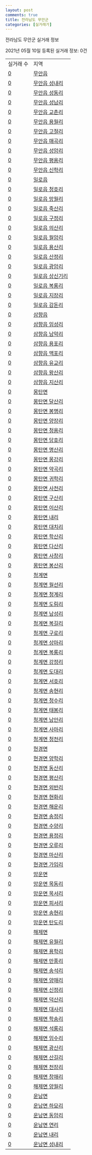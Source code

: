 ```yaml
---
layout: post
comments: true
title: 전라남도 무안군
categories: [실거래가]
---
```


전라남도 무안군 실거래 정보

2021년 05월 10일 등록된 실거래 정보: 0건


<table>
  <tr>
    <td>실거래 수</td>
    <td>지역</td>
  </tr>

  
  <tr>
    <td><a href="4684025000.html">0</a></td>
    <td><a href="4684025000.html">무안읍</a></td>
  </tr>
    

  <tr>
    <td><a href="4684025021.html">0</a></td>
    <td><a href="4684025021.html">무안읍 성내리</a></td>
  </tr>
    

  <tr>
    <td><a href="4684025022.html">0</a></td>
    <td><a href="4684025022.html">무안읍 성동리</a></td>
  </tr>
    

  <tr>
    <td><a href="4684025023.html">0</a></td>
    <td><a href="4684025023.html">무안읍 성남리</a></td>
  </tr>
    

  <tr>
    <td><a href="4684025024.html">0</a></td>
    <td><a href="4684025024.html">무안읍 교촌리</a></td>
  </tr>
    

  <tr>
    <td><a href="4684025025.html">0</a></td>
    <td><a href="4684025025.html">무안읍 용월리</a></td>
  </tr>
    

  <tr>
    <td><a href="4684025026.html">0</a></td>
    <td><a href="4684025026.html">무안읍 고절리</a></td>
  </tr>
    

  <tr>
    <td><a href="4684025027.html">0</a></td>
    <td><a href="4684025027.html">무안읍 매곡리</a></td>
  </tr>
    

  <tr>
    <td><a href="4684025028.html">0</a></td>
    <td><a href="4684025028.html">무안읍 성암리</a></td>
  </tr>
    

  <tr>
    <td><a href="4684025029.html">0</a></td>
    <td><a href="4684025029.html">무안읍 평용리</a></td>
  </tr>
    

  <tr>
    <td><a href="4684025030.html">0</a></td>
    <td><a href="4684025030.html">무안읍 신학리</a></td>
  </tr>
    

  <tr>
    <td><a href="4684025300.html">0</a></td>
    <td><a href="4684025300.html">일로읍</a></td>
  </tr>
    

  <tr>
    <td><a href="4684025321.html">0</a></td>
    <td><a href="4684025321.html">일로읍 청호리</a></td>
  </tr>
    

  <tr>
    <td><a href="4684025322.html">0</a></td>
    <td><a href="4684025322.html">일로읍 망월리</a></td>
  </tr>
    

  <tr>
    <td><a href="4684025323.html">0</a></td>
    <td><a href="4684025323.html">일로읍 죽산리</a></td>
  </tr>
    

  <tr>
    <td><a href="4684025324.html">0</a></td>
    <td><a href="4684025324.html">일로읍 구정리</a></td>
  </tr>
    

  <tr>
    <td><a href="4684025325.html">0</a></td>
    <td><a href="4684025325.html">일로읍 의산리</a></td>
  </tr>
    

  <tr>
    <td><a href="4684025326.html">0</a></td>
    <td><a href="4684025326.html">일로읍 월암리</a></td>
  </tr>
    

  <tr>
    <td><a href="4684025327.html">0</a></td>
    <td><a href="4684025327.html">일로읍 용산리</a></td>
  </tr>
    

  <tr>
    <td><a href="4684025328.html">0</a></td>
    <td><a href="4684025328.html">일로읍 산정리</a></td>
  </tr>
    

  <tr>
    <td><a href="4684025329.html">0</a></td>
    <td><a href="4684025329.html">일로읍 광암리</a></td>
  </tr>
    

  <tr>
    <td><a href="4684025330.html">0</a></td>
    <td><a href="4684025330.html">일로읍 상신기리</a></td>
  </tr>
    

  <tr>
    <td><a href="4684025331.html">0</a></td>
    <td><a href="4684025331.html">일로읍 복룡리</a></td>
  </tr>
    

  <tr>
    <td><a href="4684025332.html">0</a></td>
    <td><a href="4684025332.html">일로읍 지장리</a></td>
  </tr>
    

  <tr>
    <td><a href="4684025333.html">0</a></td>
    <td><a href="4684025333.html">일로읍 감돈리</a></td>
  </tr>
    

  <tr>
    <td><a href="4684025600.html">0</a></td>
    <td><a href="4684025600.html">삼향읍</a></td>
  </tr>
    

  <tr>
    <td><a href="4684025621.html">0</a></td>
    <td><a href="4684025621.html">삼향읍 임성리</a></td>
  </tr>
    

  <tr>
    <td><a href="4684025622.html">0</a></td>
    <td><a href="4684025622.html">삼향읍 남악리</a></td>
  </tr>
    

  <tr>
    <td><a href="4684025623.html">0</a></td>
    <td><a href="4684025623.html">삼향읍 용포리</a></td>
  </tr>
    

  <tr>
    <td><a href="4684025624.html">0</a></td>
    <td><a href="4684025624.html">삼향읍 맥포리</a></td>
  </tr>
    

  <tr>
    <td><a href="4684025625.html">0</a></td>
    <td><a href="4684025625.html">삼향읍 유교리</a></td>
  </tr>
    

  <tr>
    <td><a href="4684025626.html">0</a></td>
    <td><a href="4684025626.html">삼향읍 왕산리</a></td>
  </tr>
    

  <tr>
    <td><a href="4684025627.html">0</a></td>
    <td><a href="4684025627.html">삼향읍 지산리</a></td>
  </tr>
    

  <tr>
    <td><a href="4684032000.html">0</a></td>
    <td><a href="4684032000.html">몽탄면</a></td>
  </tr>
    

  <tr>
    <td><a href="4684032021.html">0</a></td>
    <td><a href="4684032021.html">몽탄면 달산리</a></td>
  </tr>
    

  <tr>
    <td><a href="4684032022.html">0</a></td>
    <td><a href="4684032022.html">몽탄면 봉명리</a></td>
  </tr>
    

  <tr>
    <td><a href="4684032023.html">0</a></td>
    <td><a href="4684032023.html">몽탄면 양장리</a></td>
  </tr>
    

  <tr>
    <td><a href="4684032024.html">0</a></td>
    <td><a href="4684032024.html">몽탄면 청용리</a></td>
  </tr>
    

  <tr>
    <td><a href="4684032025.html">0</a></td>
    <td><a href="4684032025.html">몽탄면 당호리</a></td>
  </tr>
    

  <tr>
    <td><a href="4684032026.html">0</a></td>
    <td><a href="4684032026.html">몽탄면 명산리</a></td>
  </tr>
    

  <tr>
    <td><a href="4684032027.html">0</a></td>
    <td><a href="4684032027.html">몽탄면 몽강리</a></td>
  </tr>
    

  <tr>
    <td><a href="4684032028.html">0</a></td>
    <td><a href="4684032028.html">몽탄면 약곡리</a></td>
  </tr>
    

  <tr>
    <td><a href="4684032029.html">0</a></td>
    <td><a href="4684032029.html">몽탄면 귀학리</a></td>
  </tr>
    

  <tr>
    <td><a href="4684032030.html">0</a></td>
    <td><a href="4684032030.html">몽탄면 사천리</a></td>
  </tr>
    

  <tr>
    <td><a href="4684032031.html">0</a></td>
    <td><a href="4684032031.html">몽탄면 구산리</a></td>
  </tr>
    

  <tr>
    <td><a href="4684032032.html">0</a></td>
    <td><a href="4684032032.html">몽탄면 이산리</a></td>
  </tr>
    

  <tr>
    <td><a href="4684032033.html">0</a></td>
    <td><a href="4684032033.html">몽탄면 내리</a></td>
  </tr>
    

  <tr>
    <td><a href="4684032034.html">0</a></td>
    <td><a href="4684032034.html">몽탄면 대치리</a></td>
  </tr>
    

  <tr>
    <td><a href="4684032035.html">0</a></td>
    <td><a href="4684032035.html">몽탄면 학산리</a></td>
  </tr>
    

  <tr>
    <td><a href="4684032036.html">0</a></td>
    <td><a href="4684032036.html">몽탄면 다산리</a></td>
  </tr>
    

  <tr>
    <td><a href="4684032037.html">0</a></td>
    <td><a href="4684032037.html">몽탄면 사창리</a></td>
  </tr>
    

  <tr>
    <td><a href="4684032038.html">0</a></td>
    <td><a href="4684032038.html">몽탄면 봉산리</a></td>
  </tr>
    

  <tr>
    <td><a href="4684033000.html">0</a></td>
    <td><a href="4684033000.html">청계면</a></td>
  </tr>
    

  <tr>
    <td><a href="4684033021.html">0</a></td>
    <td><a href="4684033021.html">청계면 월선리</a></td>
  </tr>
    

  <tr>
    <td><a href="4684033022.html">0</a></td>
    <td><a href="4684033022.html">청계면 청계리</a></td>
  </tr>
    

  <tr>
    <td><a href="4684033023.html">0</a></td>
    <td><a href="4684033023.html">청계면 도림리</a></td>
  </tr>
    

  <tr>
    <td><a href="4684033024.html">0</a></td>
    <td><a href="4684033024.html">청계면 남성리</a></td>
  </tr>
    

  <tr>
    <td><a href="4684033025.html">0</a></td>
    <td><a href="4684033025.html">청계면 복길리</a></td>
  </tr>
    

  <tr>
    <td><a href="4684033026.html">0</a></td>
    <td><a href="4684033026.html">청계면 구로리</a></td>
  </tr>
    

  <tr>
    <td><a href="4684033027.html">0</a></td>
    <td><a href="4684033027.html">청계면 상마리</a></td>
  </tr>
    

  <tr>
    <td><a href="4684033028.html">0</a></td>
    <td><a href="4684033028.html">청계면 복룡리</a></td>
  </tr>
    

  <tr>
    <td><a href="4684033029.html">0</a></td>
    <td><a href="4684033029.html">청계면 강정리</a></td>
  </tr>
    

  <tr>
    <td><a href="4684033030.html">0</a></td>
    <td><a href="4684033030.html">청계면 도대리</a></td>
  </tr>
    

  <tr>
    <td><a href="4684033031.html">0</a></td>
    <td><a href="4684033031.html">청계면 서호리</a></td>
  </tr>
    

  <tr>
    <td><a href="4684033032.html">0</a></td>
    <td><a href="4684033032.html">청계면 송현리</a></td>
  </tr>
    

  <tr>
    <td><a href="4684033033.html">0</a></td>
    <td><a href="4684033033.html">청계면 청수리</a></td>
  </tr>
    

  <tr>
    <td><a href="4684033034.html">0</a></td>
    <td><a href="4684033034.html">청계면 태봉리</a></td>
  </tr>
    

  <tr>
    <td><a href="4684033035.html">0</a></td>
    <td><a href="4684033035.html">청계면 남안리</a></td>
  </tr>
    

  <tr>
    <td><a href="4684033036.html">0</a></td>
    <td><a href="4684033036.html">청계면 사마리</a></td>
  </tr>
    

  <tr>
    <td><a href="4684033037.html">0</a></td>
    <td><a href="4684033037.html">청계면 청천리</a></td>
  </tr>
    

  <tr>
    <td><a href="4684034000.html">0</a></td>
    <td><a href="4684034000.html">현경면</a></td>
  </tr>
    

  <tr>
    <td><a href="4684034021.html">0</a></td>
    <td><a href="4684034021.html">현경면 양학리</a></td>
  </tr>
    

  <tr>
    <td><a href="4684034022.html">0</a></td>
    <td><a href="4684034022.html">현경면 동산리</a></td>
  </tr>
    

  <tr>
    <td><a href="4684034023.html">0</a></td>
    <td><a href="4684034023.html">현경면 평산리</a></td>
  </tr>
    

  <tr>
    <td><a href="4684034024.html">0</a></td>
    <td><a href="4684034024.html">현경면 외반리</a></td>
  </tr>
    

  <tr>
    <td><a href="4684034025.html">0</a></td>
    <td><a href="4684034025.html">현경면 현화리</a></td>
  </tr>
    

  <tr>
    <td><a href="4684034026.html">0</a></td>
    <td><a href="4684034026.html">현경면 해운리</a></td>
  </tr>
    

  <tr>
    <td><a href="4684034027.html">0</a></td>
    <td><a href="4684034027.html">현경면 송정리</a></td>
  </tr>
    

  <tr>
    <td><a href="4684034028.html">0</a></td>
    <td><a href="4684034028.html">현경면 수양리</a></td>
  </tr>
    

  <tr>
    <td><a href="4684034029.html">0</a></td>
    <td><a href="4684034029.html">현경면 용정리</a></td>
  </tr>
    

  <tr>
    <td><a href="4684034030.html">0</a></td>
    <td><a href="4684034030.html">현경면 오류리</a></td>
  </tr>
    

  <tr>
    <td><a href="4684034031.html">0</a></td>
    <td><a href="4684034031.html">현경면 마산리</a></td>
  </tr>
    

  <tr>
    <td><a href="4684034032.html">0</a></td>
    <td><a href="4684034032.html">현경면 가입리</a></td>
  </tr>
    

  <tr>
    <td><a href="4684035000.html">0</a></td>
    <td><a href="4684035000.html">망운면</a></td>
  </tr>
    

  <tr>
    <td><a href="4684035021.html">0</a></td>
    <td><a href="4684035021.html">망운면 목동리</a></td>
  </tr>
    

  <tr>
    <td><a href="4684035022.html">0</a></td>
    <td><a href="4684035022.html">망운면 목서리</a></td>
  </tr>
    

  <tr>
    <td><a href="4684035023.html">0</a></td>
    <td><a href="4684035023.html">망운면 피서리</a></td>
  </tr>
    

  <tr>
    <td><a href="4684035024.html">0</a></td>
    <td><a href="4684035024.html">망운면 송현리</a></td>
  </tr>
    

  <tr>
    <td><a href="4684035025.html">0</a></td>
    <td><a href="4684035025.html">망운면 탄도리</a></td>
  </tr>
    

  <tr>
    <td><a href="4684036000.html">0</a></td>
    <td><a href="4684036000.html">해제면</a></td>
  </tr>
    

  <tr>
    <td><a href="4684036021.html">0</a></td>
    <td><a href="4684036021.html">해제면 유월리</a></td>
  </tr>
    

  <tr>
    <td><a href="4684036022.html">0</a></td>
    <td><a href="4684036022.html">해제면 용학리</a></td>
  </tr>
    

  <tr>
    <td><a href="4684036023.html">0</a></td>
    <td><a href="4684036023.html">해제면 만풍리</a></td>
  </tr>
    

  <tr>
    <td><a href="4684036024.html">0</a></td>
    <td><a href="4684036024.html">해제면 송석리</a></td>
  </tr>
    

  <tr>
    <td><a href="4684036025.html">0</a></td>
    <td><a href="4684036025.html">해제면 양매리</a></td>
  </tr>
    

  <tr>
    <td><a href="4684036026.html">0</a></td>
    <td><a href="4684036026.html">해제면 신정리</a></td>
  </tr>
    

  <tr>
    <td><a href="4684036027.html">0</a></td>
    <td><a href="4684036027.html">해제면 덕산리</a></td>
  </tr>
    

  <tr>
    <td><a href="4684036028.html">0</a></td>
    <td><a href="4684036028.html">해제면 대사리</a></td>
  </tr>
    

  <tr>
    <td><a href="4684036029.html">0</a></td>
    <td><a href="4684036029.html">해제면 학송리</a></td>
  </tr>
    

  <tr>
    <td><a href="4684036030.html">0</a></td>
    <td><a href="4684036030.html">해제면 석룡리</a></td>
  </tr>
    

  <tr>
    <td><a href="4684036031.html">0</a></td>
    <td><a href="4684036031.html">해제면 임수리</a></td>
  </tr>
    

  <tr>
    <td><a href="4684036032.html">0</a></td>
    <td><a href="4684036032.html">해제면 광산리</a></td>
  </tr>
    

  <tr>
    <td><a href="4684036033.html">0</a></td>
    <td><a href="4684036033.html">해제면 산길리</a></td>
  </tr>
    

  <tr>
    <td><a href="4684036034.html">0</a></td>
    <td><a href="4684036034.html">해제면 천장리</a></td>
  </tr>
    

  <tr>
    <td><a href="4684036035.html">0</a></td>
    <td><a href="4684036035.html">해제면 창매리</a></td>
  </tr>
    

  <tr>
    <td><a href="4684036036.html">0</a></td>
    <td><a href="4684036036.html">해제면 양월리</a></td>
  </tr>
    

  <tr>
    <td><a href="4684037000.html">0</a></td>
    <td><a href="4684037000.html">운남면</a></td>
  </tr>
    

  <tr>
    <td><a href="4684037021.html">0</a></td>
    <td><a href="4684037021.html">운남면 하묘리</a></td>
  </tr>
    

  <tr>
    <td><a href="4684037022.html">0</a></td>
    <td><a href="4684037022.html">운남면 동암리</a></td>
  </tr>
    

  <tr>
    <td><a href="4684037023.html">0</a></td>
    <td><a href="4684037023.html">운남면 연리</a></td>
  </tr>
    

  <tr>
    <td><a href="4684037024.html">0</a></td>
    <td><a href="4684037024.html">운남면 내리</a></td>
  </tr>
    

  <tr>
    <td><a href="4684037025.html">0</a></td>
    <td><a href="4684037025.html">운남면 성내리</a></td>
  </tr>
    


</table>
    